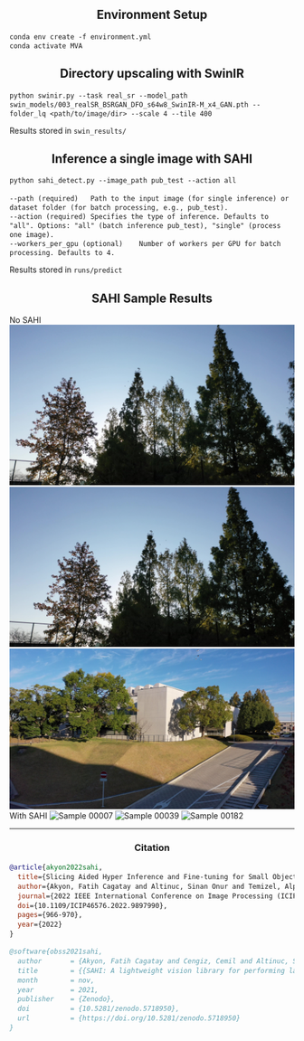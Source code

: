## <div align="center">Environment Setup</div>
```
conda env create -f environment.yml
conda activate MVA
```
## <div align="center">Directory upscaling with SwinIR</div>
```
python swinir.py --task real_sr --model_path swin_models/003_realSR_BSRGAN_DFO_s64w8_SwinIR-M_x4_GAN.pth --folder_lq <path/to/image/dir> --scale 4 --tile 400
```
Results stored in `swin_results/`
## <div align="center">Inference a single image with SAHI</div>
```
python sahi_detect.py --image_path pub_test --action all

--path (required)	Path to the input image (for single inference) or dataset folder (for batch processing, e.g., pub_test).
--action (required)	Specifies the type of inference. Defaults to "all". Options: "all" (batch inference pub_test), "single" (process one image).
--workers_per_gpu (optional)	Number of workers per GPU for batch processing. Defaults to 4.
```
Results stored in `runs/predict`
## <div align="center">SAHI Sample Results</div>
No SAHI
![Sample 00007](sample_image/00007.jpg)
![Sample 00039](sample_image/00039.jpg)
![Sample 00182](sample_image/00182.jpg)
With SAHI
![Sample 00007](sample_image/00007.png)
![Sample 00039](sample_image/00039.png)
![Sample 00182](sample_image/00182.png)


---
### <div align="center">Citation</div>
```bibtex
@article{akyon2022sahi,
  title={Slicing Aided Hyper Inference and Fine-tuning for Small Object Detection},
  author={Akyon, Fatih Cagatay and Altinuc, Sinan Onur and Temizel, Alptekin},
  journal={2022 IEEE International Conference on Image Processing (ICIP)},
  doi={10.1109/ICIP46576.2022.9897990},
  pages={966-970},
  year={2022}
}
```
```bibtex
@software{obss2021sahi,
  author       = {Akyon, Fatih Cagatay and Cengiz, Cemil and Altinuc, Sinan Onur and Cavusoglu, Devrim and Sahin, Kadir and Eryuksel, Ogulcan},
  title        = {{SAHI: A lightweight vision library for performing large scale object detection and instance segmentation}},
  month        = nov,
  year         = 2021,
  publisher    = {Zenodo},
  doi          = {10.5281/zenodo.5718950},
  url          = {https://doi.org/10.5281/zenodo.5718950}
}
```
